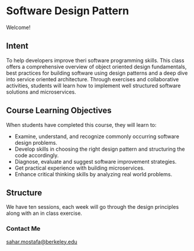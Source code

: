 # Software Design Pattern

Welcome!

## Intent
To help developers improve theri software programming skills.  This class offers a comprehensive overview of object oriented design fundamentals,  best practices for building software using design patterns and a deep dive into service oriented architecture. Through exercises and collaborative activities, students will learn how to implement well structured software solutions and microservices. 

## Course Learning Objectives

When students have completed this course, they will learn to:
* Examine, understand, and recognize commonly occurring software design problems.
* Develop skills in choosing the right design pattern and structuring the code accordingly. 
* Diagnose, evaluate and suggest software improvement strategies. 
* Get practical experience with building microservices.
* Enhance critical thinking skills by analyzing real world problems.

## Structure

We have ten sessions, each week will go through the design principles along with an in class exercise.

### Contact Me
 sahar.mostafa@berkeley.edu
